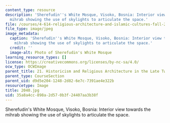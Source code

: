 ```yaml
---
content_type: resource
description: 'Sherefudin''s White Mosque, Visoko, Bosnia: Interior view towards the
  mihrab showing the use of skylights to articulate the space.'
file: /courses/4-614-religious-architecture-and-islamic-cultures-fall-2002/35a8a4cc898a2d570b3f24407aa3b38f_2040.jpg
file_type: image/jpeg
image_metadata:
  caption: 'Sherefudin''s White Mosque, Visoko, Bosnia: Interior view towards the
    mihrab showing the use of skylights to articulate the space.'
  credit: ''
  image-alt: Photo of Sherefudin's White Mosque
learning_resource_types: []
license: https://creativecommons.org/licenses/by-nc-sa/4.0/
ocw_type: OCWImage
parent_title: 21. Historicism and Religious Architecture in the Late Twentieth Century
parent_type: CourseSection
parent_uid: d9d5e204-1248-2d82-6e7c-7391ae4e322b
resourcetype: Image
title: 2040.jpg
uid: 35a8a4cc-898a-2d57-0b3f-24407aa3b38f
---
```

Sherefudin's White Mosque, Visoko, Bosnia: Interior view towards the mihrab showing the use of skylights to articulate the space.